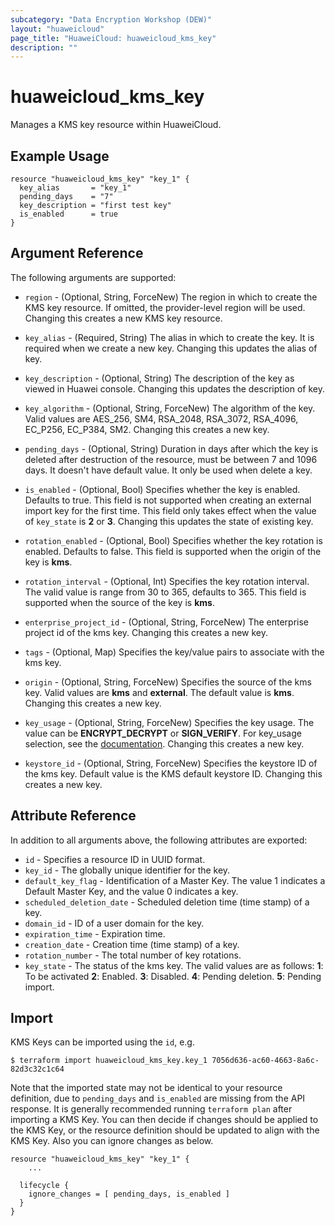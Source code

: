 ```yaml
---
subcategory: "Data Encryption Workshop (DEW)"
layout: "huaweicloud"
page_title: "HuaweiCloud: huaweicloud_kms_key"
description: ""
---
```


# huaweicloud_kms_key

Manages a KMS key resource within HuaweiCloud.

## Example Usage

```hcl
resource "huaweicloud_kms_key" "key_1" {
  key_alias       = "key_1"
  pending_days    = "7"
  key_description = "first test key"
  is_enabled      = true
}
```

## Argument Reference

The following arguments are supported:

* `region` - (Optional, String, ForceNew) The region in which to create the KMS key resource. If omitted, the
  provider-level region will be used. Changing this creates a new KMS key resource.

* `key_alias` - (Required, String) The alias in which to create the key. It is required when we create a new key.
  Changing this updates the alias of key.

* `key_description` - (Optional, String) The description of the key as viewed in Huawei console. Changing this updates
  the description of key.

* `key_algorithm` - (Optional, String, ForceNew) The algorithm of the key. Valid values are AES_256, SM4, RSA_2048, RSA_3072,
  RSA_4096, EC_P256, EC_P384, SM2. Changing this creates a new key.

* `pending_days` - (Optional, String) Duration in days after which the key is deleted after destruction of the resource,
  must be between 7 and 1096 days. It doesn't have default value. It only be used when delete a key.

* `is_enabled` - (Optional, Bool) Specifies whether the key is enabled. Defaults to true. This field is not supported
  when creating an external import key for the first time. This field only takes effect when the value
  of `key_state` is **2** or **3**. Changing this updates the state of existing key.

* `rotation_enabled` - (Optional, Bool) Specifies whether the key rotation is enabled. Defaults to false.
  This field is supported when the origin of the key is **kms**.

* `rotation_interval` - (Optional, Int) Specifies the key rotation interval. The valid value is range from 30 to 365,
  defaults to 365. This field is supported when the source of the key is **kms**.

* `enterprise_project_id` - (Optional, String, ForceNew) The enterprise project id of the kms key. Changing this creates
  a new key.

* `tags` - (Optional, Map) Specifies the key/value pairs to associate with the kms key.

* `origin` - (Optional, String, ForceNew) Specifies the source of the kms key. Valid values are **kms** and **external**.
  The default value is **kms**. Changing this creates a new key.

* `key_usage` - (Optional, String, ForceNew) Specifies the key usage. The value can be **ENCRYPT_DECRYPT** or **SIGN_VERIFY**.
  For key_usage selection, see the [documentation](https://support.huaweicloud.com/intl/en-us/productdesc-ram/ram_01_0007.html).
  Changing this creates a new key.

* `keystore_id` - (Optional, String, ForceNew) Specifies the keystore ID of the kms key.
  Default value is the KMS default keystore ID. Changing this creates a new key.

## Attribute Reference

In addition to all arguments above, the following attributes are exported:

* `id` - Specifies a resource ID in UUID format.
* `key_id` - The globally unique identifier for the key.
* `default_key_flag` - Identification of a Master Key. The value 1 indicates a Default Master Key, and the value 0
  indicates a key.
* `scheduled_deletion_date` - Scheduled deletion time (time stamp) of a key.
* `domain_id` - ID of a user domain for the key.
* `expiration_time` - Expiration time.
* `creation_date` - Creation time (time stamp) of a key.
* `rotation_number` - The total number of key rotations.
* `key_state` - The status of the kms key. The valid values are as follows:
  **1**: To be activated
  **2**: Enabled.
  **3**: Disabled.
  **4**: Pending deletion.
  **5**: Pending import.

## Import

KMS Keys can be imported using the `id`, e.g.

```
$ terraform import huaweicloud_kms_key.key_1 7056d636-ac60-4663-8a6c-82d3c32c1c64
```

Note that the imported state may not be identical to your resource definition,
due to `pending_days` and `is_enabled` are missing from the API response.
It is generally recommended running `terraform plan` after importing a KMS Key.
You can then decide if changes should be applied to the KMS Key, or the resource
definition should be updated to align with the KMS Key. Also you can ignore changes as below.

```
resource "huaweicloud_kms_key" "key_1" {
    ...

  lifecycle {
    ignore_changes = [ pending_days, is_enabled ]
  }
}
```
